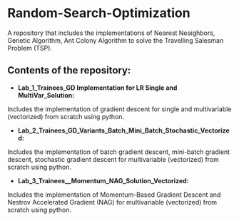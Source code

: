 # Random-Search-Optimization
A repository that includes the implementations of Nearest Neaighbors, Genetic Algorithm, Ant Colony Algorithm to solve the Travelling Salesman Problem (TSP).

## Contents of the repository:
  
- **Lab_1_Trainees_GD Implementation for LR Single and MultiVar_Solution:**
  
Includes the implementation of gradient descent for single and multivariable (vectorized) from scratch using python.


- **Lab_2_Trainees_GD_Variants_Batch_Mini_Batch_Stochastic_Vectorized:**
  
Includes the implementation of batch gradient descent, mini-batch gradient descent, stochastic gradient descent for multivariable (vectorized) from scratch using python.

  
- **Lab_3_Trainees__Momentum_NAG_Solution_Vectorized:**
  
Includes the implementation of Momentum-Based Gradient Descent and Nestrov Accelerated Gradient (NAG) for multivariable (vectorized) from scratch using python.
